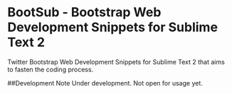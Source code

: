 BootSub - Bootstrap Web Development Snippets for Sublime Text 2
==========================================

Twitter Bootstrap Web Development Snippets for Sublime Text 2 that aims to fasten the coding process.

##Development Note
Under development. Not open for usage yet.   
